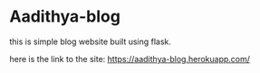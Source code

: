 # Aadithya-blog

this is simple blog website built using flask.

here is the link to the site: https://aadithya-blog.herokuapp.com/

